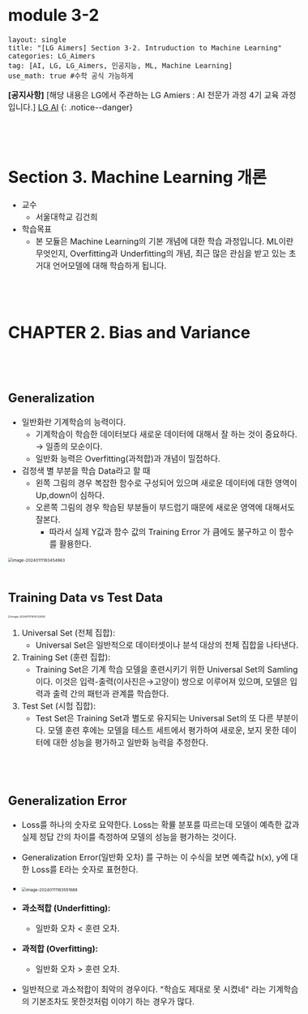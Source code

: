 # module 3-2

```
layout: single
title: "[LG Aimers] Section 3-2. Intruduction to Machine Learning"
categories: LG_Aimers
tag: [AI, LG, LG_Aimers, 인공지능, ML, Machine Learning]
use_math: true #수학 공식 가능하게
```

<style> body { font-size: 16px; /* 폰트 사이즈 조절 */ } </style>

**[공지사항]** [해당 내용은 LG에서 주관하는 LG Amiers : AI 전문가 과정 4기 교육 과정입니다.] [LG AI](https://www.lgaimers.ai/) {: .notice--danger}

<br>

<br>

# **Section 3. Machine Learning 개론**

-  교수
   -  서울대학교 김건희
-  학습목표
   -  본 모듈은 Machine Learning의 기본 개념에 대한 학습 과정입니다. ML이란 무엇인지, Overfitting과 Underfitting의 개념, 최근 많은 관심을 받고 있는 초거대 언어모델에 대해 학습하게 됩니다.

<br>

<br>

# **CHAPTER 2. Bias and Variance**

<br>

<br>

## Generalization

-  일반화란 기계학습의 능력이다.
   -  기계학습이 학습한 데이터보다 새로운 데이터에 대해서 잘 하는 것이 중요하다. → 일종의 모순이다.
   -  일반화 능력은 Overfitting(과적합)과 개념이 밀접하다.
-  검정색 별 부분을 학습 Data라고 할 때
   -  왼쪽 그림의 경우 복잡한 함수로 구성되어 있으며 새로운 데이터에 대한 영역이 Up,down이 심하다.
   -  오른쪽 그림의 경우 학습된 부분들이 부드럽기 때문에 새로운 영역에 대해서도 잘본다.
      -  따라서 실제 Y값과 함수 값의 Training Error 가 큼에도 불구하고 이 함수를 활용한다.

<img src="/Users/dessert_gomjelly/Desktop/깃허브블로그/dessertgomjelly.github.io/images/2023-01-11LG Aimer Module 3-2/image-20240111183454963.png" alt="image-20240111183454963" style="zoom:50%;" />

<br>

<br>

## Training Data vs Test Data

<img src="/Users/dessert_gomjelly/Desktop/깃허브블로그/dessertgomjelly.github.io/images/2023-01-11LG Aimer Module 3-2/image-20240111183532605.png" alt="image-20240111183532605" style="zoom: 33%;" />

1. Universal Set (전체 집합):
   -  Universal Set은 일반적으로 데이터셋이나 분석 대상의 전체 집합을 나타낸다.
2. Training Set (훈련 집합):
   -  Training Set은 기계 학습 모델을 훈련시키기 위한 Universal Set의 Samling이다. 이것은 입력-출력(이사진은→고양이) 쌍으로 이루어져 있으며, 모델은 입력과 출력 간의 패턴과 관계를 학습한다.
3. Test Set (시험 집합):
   -  Test Set은 Training Set과 별도로 유지되는 Universal Set의 또 다른 부분이다. 모델 훈련 후에는 모델을 테스트 세트에서 평가하여 새로운, 보지 못한 데이터에 대한 성능을 평가하고 일반화 능력을 추정한다.

<br>

<br>

## Generalization Error

-  Loss를 하나의 숫자로 요약한다. Loss는 확률 분포를 따르는데  모델이 예측한 값과 실제 정답 간의 차이를 측정하여 모델의 성능을 평가하는 것이다. 

-  Generalization Error(일반화 오차) 를 구하는 이 수식을 보면 예측값 h(x), y에 대한 Loss를 E라는 숫자로 표현한다. 
-  <img src="/Users/dessert_gomjelly/Desktop/깃허브블로그/dessertgomjelly.github.io/images/2023-01-11LG Aimer Module 3-2/image-20240111183551688.png" alt="image-20240111183551688" style="zoom:50%;" />

-  **과소적합 (Underfitting):** 
   -  일반화 오차 < 훈련 오차. 
-  **과적합 (Overfitting):**
   -   일반화 오차 > 훈련 오차. 

-  일반적으로 과소적합이 최악의 경우이다. "학습도 제대로 못 시켰네" 라는 기계학습의 기본조차도 못한것처럼 이야기 하는 경우가 많다.